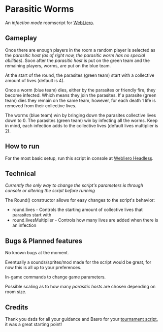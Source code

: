 # Parasitic Worms
An *infection mode* roomscript for [WebLiero](https://www.webliero.com/).

## Gameplay
Once there are enough players in the room a random player is selected as the *parasitic host (as of right now, the parasitic worm has no special abilities)*.
Soon after the *parasitic host* is put on the green team and the remaining players, worms, are put on the blue team.

At the start of the round, the parasites (green team) start with a collective amount of lives (default is 4).

Once a worm (blue team) dies, either by the parasites or friendly fire, they become infected. Which means they join the parasites.
If a parasite (green team) dies they remain on the same team, however, for each death 1 life is removed from their collective lives.

The worms (blue team) win by bringing down the parasites collective lives down to 0.
The parasites (green team) win by infecting all the worms. Keep in mind, each infection adds to the collective lives (default lives multiplier is 2).

## How to run
For the most basic setup, run this script in console at [Webliero Headless](https://www.webliero.com/headless).

## Technical
*Currently the only way to change the script's parameters is through console or altering the script before running*


The Round() constructor allows for easy changes to the script's behavior:
- round.lives - Controls the starting amount of collective lives that parasites start with
- round.livesMultiplier - Controls how many lives are added when there is an infection

## Bugs & Planned features
No known bugs at the moment.

Eventually a sounds/sprites/mod made for the script would be great, for now this is all up to your preferences.

In-game commands to change game parameters.

Possible scaling as to how many *parasitic hosts* are chosen depending on room size.

## Credits
Thank you dsds for all your guidance and Basro for your [tournament script](https://gitlab.com/webliero/tournament-room), it was a great starting point!
